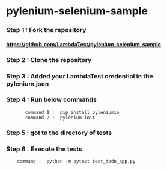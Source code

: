 # pylenium-selenium-sample

### Step 1 : Fork the repository 
#### https://github.com/LambdaTest/pylenium-selenium-sample

### Step 2 : Clone the repository
### Step 3 : Added your LambdaTest credential in the pylenium.json
### Step 4 : Run below commands
           command 1 :  pip install pyleniumio
           command 2 :  pylenium init 

### Step 5 : got to the directory of tests
### Step 6 : Execute the tests
        command :  python -m pytest test_todo_app.py